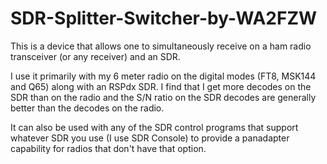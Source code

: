 # SDR-Splitter-Switcher-by-WA2FZW
This is a device that allows one to simultaneously receive on
a ham radio transceiver (or any receiver) and an SDR.

I use it primarily with my 6 meter radio on the digital modes
(FT8, MSK144 and Q65) along with an RSPdx SDR. I find that I
get more decodes on the SDR than on the radio and the S/N ratio
on the SDR decodes are generally better than the decodes on the
radio.

It can also be used with any of the SDR control programs that
support whatever SDR you use (I use SDR Console) to provide
a panadapter capability for radios that don't have that option.

